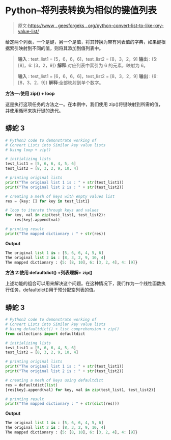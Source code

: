# Python–将列表转换为相似的键值列表

> 原文:[https://www . geesforgeks . org/python-convert-list-to-like-key-value-list/](https://www.geeksforgeeks.org/python-convert-lists-into-similar-key-value-lists/)

给定两个列表，一个是键，另一个是值，将其转换为带有列表值的字典，如果键根据索引映射到不同的值，则将其添加到值列表中。

> **输入** : test_list1 = [5，6，6，6]，test_list2 = [8，3，2，9]
> **输出** : {5: [8]，6: [3，2，9]}
> **解释**:对应列表中索引为 6 的元素，映射为 6。
> 
> **输入** : test_list1 = [6，6，6，6]，test_list2 = [8，3，2，9]
> **输出** : {6: [8，3，2，9]}
> **解释**:全部映射到单个数字。

**方法一:使用 zip() + loop**

这是执行这项任务的方法之一。在本例中，我们使用 zip()将键映射到所需的值，并使用循环来执行键的迭代。

## 蟒蛇 3

```py
# Python3 code to demonstrate working of 
# Convert Lists into Similar key value lists
# Using loop + zip()

# initializing lists
test_list1 = [5, 6, 6, 4, 5, 6] 
test_list2 = [8, 3, 2, 9, 10, 4]

# printing original lists
print("The original list 1 is : " + str(test_list1))
print("The original list 2 is : " + str(test_list2))

# creating a mesh of keys with empty values list
res = {key: [] for key in test_list1}

# loop to iterate through keys and values
for key, val in zip(test_list1, test_list2):
    res[key].append(val)

# printing result 
print("The mapped dictionary : " + str(res)) 
```

**Output**

```py
The original list 1 is : [5, 6, 6, 4, 5, 6]
The original list 2 is : [8, 3, 2, 9, 10, 4]
The mapped dictionary : {5: [8, 10], 6: [3, 2, 4], 4: [9]}

```

**方法 2:使用 defaultdict() +列表理解+ zip()**

上述功能的组合可以用来解决这个问题。在这种情况下，我们作为一个线性函数执行任务，defaultdict()用于预分配空列表的值。

## 蟒蛇 3

```py
# Python3 code to demonstrate working of 
# Convert Lists into Similar key value lists
# Using defaultdict() + list comprehension + zip()
from collections import defaultdict

# initializing lists
test_list1 = [5, 6, 6, 4, 5, 6] 
test_list2 = [8, 3, 2, 9, 10, 4]

# printing original lists
print("The original list 1 is : " + str(test_list1))
print("The original list 2 is : " + str(test_list2))

# creating a mesh of keys using defaultdict
res = defaultdict(list)
[res[key].append(val) for key, val in zip(test_list1, test_list2)]

# printing result 
print("The mapped dictionary : " + str(dict(res))) 
```

**Output**

```py
The original list 1 is : [5, 6, 6, 4, 5, 6]
The original list 2 is : [8, 3, 2, 9, 10, 4]
The mapped dictionary : {5: [8, 10], 6: [3, 2, 4], 4: [9]}

```